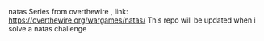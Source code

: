 natas Series from overthewire , link: https://overthewire.org/wargames/natas/
This repo will be updated when i solve a natas challenge
